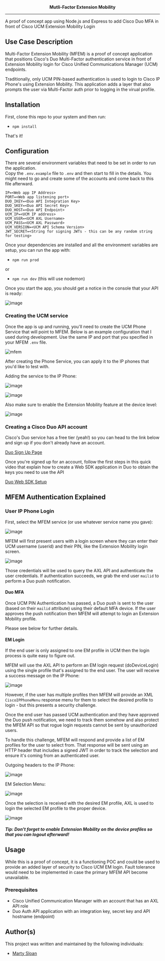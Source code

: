 <p align="center">
  <b>Mutli-Factor Extension Mobility</b><br>
</p>
<hr>

A proof of concept app using Node.js and Express to add Cisco Duo MFA in front of Cisco UCM Extension Mobility Login


## Use Case Description

Multi-Factor Extension Mobility (MFEM) is a proof of concept application that positions Cisco's Duo Multi-Factor
authentication service in front of Extension Mobility login for Cisco Unified Communications Manager (UCM) endpoints.

Traditionally, only UCM PIN-based authentication is used to login to Cisco IP Phone's using Extension Mobility.  This
application adds a layer that also prompts the user via Multi-Factor auth prior to logging in the virual profile.


## Installation

First, clone this repo to your system and then run:
- `npm install`

That's it!

## Configuration

There are several environment variables that need to be set in order to run the application.  
Copy the `.env.example` file to `.env` and then start to fill in the details.  You might need to go and create some of 
the accounts and come back to this file afterward.

```
IP=<Web app IP Address>
PORT=<Web app listening port>
DUO_IKEY=<Duo API Integration Key>
DUO_SKEY=<Duo API Secret Key>
DUO_HOST=<Duo API Endpoint>
UCM_IP=<UCM IP address>
UCM_USER=<UCM AXL Username>
UCM_PASS=<UCM AXL Password>
UCM_VERSION=<UCM API Schema Version>
JWT_SECRET=<String for signing JWTs - this can be any random string for testing>
```

Once your dependencies are installed and all the environment variables are setup, you can run the app with:

- `npm run prod`

or

- `npm run dev` (this will use nodemon)

Once you start the app, you should get a notice in the console that your API is ready:

![image](https://user-images.githubusercontent.com/6303820/74481357-91f8bf00-4e80-11ea-9243-08ee526bea60.png)


### Creating the UCM service

Once the app is up and running, you'll need to create the UCM Phone Service that will point to MFEM.  Below is an example
 configuration that I used during development.  Use the same IP and port that you specified
 in your MFEM `.env` file.

![mfem](https://user-images.githubusercontent.com/6303820/73004837-fbcbfe80-3dd5-11ea-8b88-ec5dfd762368.png)

After creating the Phone Service, you can apply it to the IP phones that you'd like to test with.

Adding the service to the IP Phone:

![image](https://user-images.githubusercontent.com/6303820/74666360-58210480-516f-11ea-94ff-fec10f47c9c0.png)

![image](https://user-images.githubusercontent.com/6303820/74666405-6cfd9800-516f-11ea-9d34-ff17b599cc81.png)

Also make sure to enable the Extension Mobility feature at the device level:

![image](https://user-images.githubusercontent.com/6303820/74668220-bd2a2980-5172-11ea-839f-a2a00c52ac2f.png)


### Creating a Cisco Duo API account

Cisco's Duo service has a free tier (yeah!) so you can head to the link below and sign up if you don't already have an account.

[Duo Sign Up Page](https://duo.com/pricing/duo-free)

Once you're signed up for an account, follow the first steps in this quick video that explain how to create a Web SDK application
in Duo to obtain the keys you need to use the API

[Duo Web SDK Setup](https://duo.com/resources/videos/set-up-two-factor-authentication-with-duo-s-web-sdk)

## MFEM Authentication Explained

### User IP Phone Login

First, select the MFEM service (or use whatever service name you gave):

![image](https://user-images.githubusercontent.com/6303820/74666569-bd74f580-516f-11ea-8421-6163a6143992.png)


MFEM will first present users with a login screen where they can enter their UCM username (userid) and their PIN, like the Extension Mobility login screen.

![image](https://user-images.githubusercontent.com/6303820/74666701-f6ad6580-516f-11ea-9f80-0e20a655c8da.png)


Those credentials will be used to query the AXL API and authenticate the user credentials. If authentication succeeds, we grab the end user `mailid` to perform a Duo push notification.

#### Duo MFA

Once UCM PIN Authentication has passed, a Duo push is sent to the user (based on their `mailid` attribute) using their
default MFA device.  If the user approves the push notification then MFEM will attempt to login an Extension Mobility profile.

Please see below for further details.

#### EM Login

If the end user is only assigned to one EM profile in UCM then the login process is quite easy to figure out.  

MFEM will use the AXL API to perform an EM login request (doDeviceLogin) using the single profile that's assigned to the end user.  The user will receive a success message on the IP Phone:

![image](https://user-images.githubusercontent.com/6303820/74668408-2447de00-5173-11ea-8953-33e97d33e34a.png)
 

However, if the user has multiple profiles then MFEM will provide an XML `CiscoIPPhoneMenu` response menu for them to select the desired profile to login - but this presents a security challenge.

Once the end user has passed UCM authentication and they have approved the Duo push notification, we need to track them somehow and also protect the MFEM API so that rogue login requests cannot be sent by unauthorized users.

To handle this challenge, MFEM will respond and provide a list of EM profiles for the user to select from.
 That response will be sent using an HTTP header that includes a signed JWT in order to track the selection and ensure it's coming from an authenticated user.
 
 Outgoing headers to the IP Phone:
 
 ![image](https://user-images.githubusercontent.com/6303820/74668790-f1521a00-5173-11ea-8864-9583f7023e29.png)

EM Selection Menu:

![image](https://user-images.githubusercontent.com/6303820/74668867-16468d00-5174-11ea-9e4b-5184a2658b3d.png)

Once the selection is received with the desired EM profile, AXL is used to login the selected EM profile to the proper device.

![image](https://user-images.githubusercontent.com/6303820/74668907-2bbbb700-5174-11ea-9819-de167bbb05e0.png)

##### Tip: Don't forget to enable Extension Mobility on the device profiles so that you can logout afterward!

## Usage
While this is a proof of concept, it is a functioning POC and could be used to provide an added layer of security to Cisco UCM
EM login.  Fault tolerance would need to be implemented in case the primary MFEM API become unavailable.
### Prerequisites

- Cisco Unified Communication Manager with an account that has an AXL API role
- Duo Auth API application with an integration key, secret key and API hostname (endpoint)

## Author(s)

This project was written and maintained by the following individuals:

- [Marty Sloan](https://github.com/sloan58)
